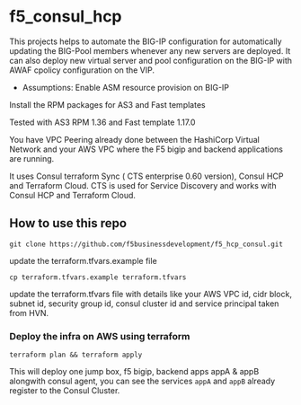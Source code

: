 # f5_consul_hcp
This projects helps to automate the BIG-IP configuration for automatically updating the BIG-Pool members whenever any new servers are deployed. It can also deploy new virtual server and pool configuration on the BIG-IP with AWAF cpolicy configuration on the VIP.

- Assumptions:
Enable ASM resource provision on BIG-IP

Install the RPM packages for AS3 and Fast templates

Tested with AS3 RPM 1.36 and Fast template 1.17.0

You have VPC Peering already done between the HashiCorp Virtual Network and your AWS VPC where the F5 bigip and backend applications are running. 

It uses Consul terraform Sync ( CTS enterprise 0.60 version), Consul HCP and Terraform Cloud. CTS  is used for Service Discovery and works with Consul HCP and Terraform Cloud. 

## How to use this repo

```
git clone https://github.com/f5businessdevelopment/f5_hcp_consul.git

```
update the terraform.tfvars.example file

```
cp terraform.tfvars.example terraform.tfvars

```

update the terraform.tfvars file with details like your AWS VPC id, cidr block, subnet id, security group id, consul cluster id and service principal taken from HVN.

### Deploy the infra on AWS using terraform

```
terraform plan && terraform apply 

```

This will deploy one jump box, f5 bigip, backend apps appA & appB alongwith consul agent, you can see the services ```appA``` and ```appB``` already register to the Consul Cluster. 




